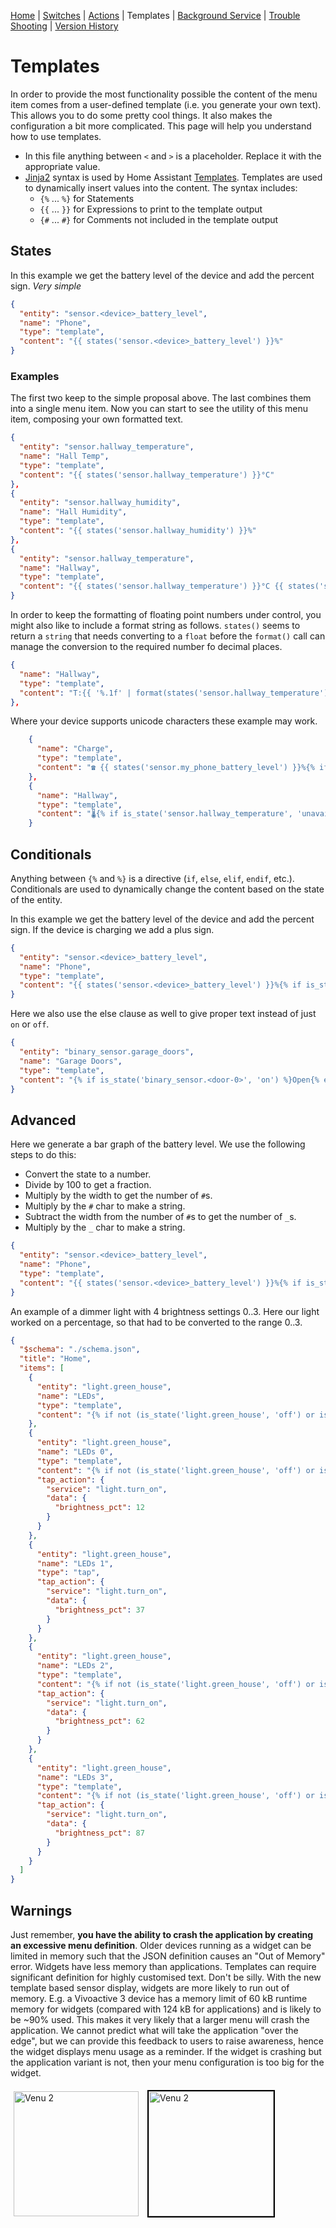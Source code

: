 [Home](../README.md) | [Switches](Switches.md) | [Actions](Actions.md) | Templates | [Background Service](../BackgroundService.md) | [Trouble Shooting](../TroubleShooting.md) | [Version History](../HISTORY.md)

# Templates

In order to provide the most functionality possible the content of the menu item comes from a user-defined template (i.e. you generate your own text). This allows you to do some pretty cool things. It also makes the configuration a bit more complicated. This page will help you understand how to use templates.

- In this file anything between `<` and `>` is a placeholder. Replace it with the appropriate value.
- [Jinja2](https://palletsprojects.com/p/jinja/) syntax is used by Home Assistant [Templates](https://www.home-assistant.io/docs/configuration/templating/). Templates are used to dynamically insert values into the content. The syntax includes:
  - `{%` ... `%}` for Statements
  - `{{` ... `}}` for Expressions to print to the template output
  - `{#` ... `#}` for Comments not included in the template output

## States

In this example we get the battery level of the device and add the percent sign. *Very simple*

```json
{
  "entity": "sensor.<device>_battery_level",
  "name": "Phone",
  "type": "template",
  "content": "{{ states('sensor.<device>_battery_level') }}%"
}
```

### Examples

The first two keep to the simple proposal above. The last combines them into a single menu item. Now you can start to see the utility of this menu item, composing your own formatted text.

```json
{
  "entity": "sensor.hallway_temperature",
  "name": "Hall Temp",
  "type": "template",
  "content": "{{ states('sensor.hallway_temperature') }}°C"
},
{
  "entity": "sensor.hallway_humidity",
  "name": "Hall Humidity",
  "type": "template",
  "content": "{{ states('sensor.hallway_humidity') }}%"
},
{
  "entity": "sensor.hallway_temperature",
  "name": "Hallway",
  "type": "template",
  "content": "{{ states('sensor.hallway_temperature') }}°C {{ states('sensor.hallway_humidity') }}%"
}
```

In order to keep the formatting of floating point numbers under control, you might also like to include a format string as follows. `states()` seems to return a `string` that needs converting to a `float` before the `format()` call can manage the conversion to the required number fo decimal places.

```json
{
  "name": "Hallway",
  "type": "template",
  "content": "T:{{ '%.1f' | format(states('sensor.hallway_temperature') | float) }}°C, H:{{ '%.1f' | format(states('sensor.hallway_humidity') | float) }}%"
},
```

Where your device supports unicode characters these example may work.

```json
    {
      "name": "Charge",
      "type": "template",
      "content": "☎ {{ states('sensor.my_phone_battery_level') }}%{% if is_state('binary_sensor.my_phone_is_charging', 'on') %}⚡{% endif %}, ⏳ {{ '%.0f'|format(states('sensor.my_watch_battery_level') | float) }}%{% if is_state('binary_binary_sensor.my_watch_battery_is_charging', 'on') %}⚡{% endif %}"
    },
    {
      "name": "Hallway",
      "type": "template",
      "content": "🌡{% if is_state('sensor.hallway_temperature', 'unavailable') %}-{% else %}{{ '%.1f'|format(states('sensor.hallway_temperature')|float) }}°C{% if is_state_attr('climate.hallway', 'hvac_action', 'heating') or is_state_attr('climate.hallway', 'hvac_action', 'preheating') -%}🔥{%- endif %}{% endif %}, 💧{% if is_state('sensor.hallway_humidity', 'unavailable') %}-{% else %}{{ '%.1f'|format(states('sensor.hallway_humidity')|float) }}%{% endif %}"
    }
```

## Conditionals

Anything between `{%` and `%}` is a directive (`if`, `else`, `elif`, `endif`, etc.). Conditionals are used to dynamically change the content based on the state of the entity.

In this example we get the battery level of the device and add the percent sign. If the device is charging we add a plus sign.

```json
{
  "entity": "sensor.<device>_battery_level",
  "name": "Phone",
  "type": "template",
  "content": "{{ states('sensor.<device>_battery_level') }}%{% if is_state('binary_sensor.<device>_is_charging', 'on') %}+{% endif %}"
}
```

Here we also use the else clause as well to give proper text instead of just `on` or `off`.

```json
{
  "entity": "binary_sensor.garage_doors",
  "name": "Garage Doors",
  "type": "template",
  "content": "{% if is_state('binary_sensor.<door-0>', 'on') %}Open{% else %}Closed{% endif %} {% if is_state('binary_sensor.<door-1>', 'on') %}Open{% else %}Closed{% endif %}"
}
```

## Advanced

Here we generate a bar graph of the battery level. We use the following steps to do this:

- Convert the state to a number.
- Divide by 100 to get a fraction.
- Multiply by the width to get the number of `#`s.
- Multiply by the `#` char to make a string.
- Subtract the width from the number of `#`s to get the number of `_`s.
- Multiply by the `_` char to make a string.

```json
{
  "entity": "sensor.<device>_battery_level",
  "name": "Phone",
  "type": "template",
  "content": "{{ states('sensor.<device>_battery_level') }}%{% if is_state('binary_sensor.<device>_is_charging', 'on') %}+{% endif %} {{ '#' * (((states('sensor.<device>_battery_level') | int) / 100 * <width>) | int) }}{{ '_' * (<width> - (((states('sensor.<device>_battery_level') | int) / 100 * <width>) | int)) }}"
}
```

An example of a dimmer light with 4 brightness settings 0..3. Here our light worked on a percentage, so that had to be converted to the range 0..3.

```json
{
  "$schema": "./schema.json",
  "title": "Home",
  "items": [
    {
      "entity": "light.green_house",
      "name": "LEDs",
      "type": "template",
      "content": "{% if not (is_state('light.green_house', 'off') or is_state('light.green_house', 'unavailable')) %}{{ (((state_attr('light.green_house', 'brightness') | float) / 255 * 100) | round(0)) | int }}%{% else %}Off{% endif %}"
    },
    {
      "entity": "light.green_house",
      "name": "LEDs 0",
      "type": "template",
      "content": "{% if not (is_state('light.green_house', 'off') or is_state('light.green_house', 'unavailable')) %}{{ (((state_attr('light.green_house', 'brightness') | float) / 255 * 100) | round(0)) | int }}%{% else %}Off{% endif %}",
      "tap_action": {
        "service": "light.turn_on",
        "data": {
          "brightness_pct": 12
        }
      }
    },
    {
      "entity": "light.green_house",
      "name": "LEDs 1",
      "type": "tap",
      "tap_action": {
        "service": "light.turn_on",
        "data": {
          "brightness_pct": 37
        }
      }
    },
    {
      "entity": "light.green_house",
      "name": "LEDs 2",
      "type": "template",
      "content": "{% if not (is_state('light.green_house', 'off') or is_state('light.green_house', 'unavailable')) %}{{ (((state_attr('light.green_house', 'brightness') | float) / 255 * 100) | round(0)) | int }}%{% else %}Off{% endif %}",
      "tap_action": {
        "service": "light.turn_on",
        "data": {
          "brightness_pct": 62
        }
      }
    },
    {
      "entity": "light.green_house",
      "name": "LEDs 3",
      "type": "template",
      "content": "{% if not (is_state('light.green_house', 'off') or is_state('light.green_house', 'unavailable')) %}{{ (((state_attr('light.green_house', 'brightness') | float) / 255 * 100) | round(0))| int }}%{% else %}Off{% endif %}",
      "tap_action": {
        "service": "light.turn_on",
        "data": {
          "brightness_pct": 87
        }
      }
    }
  ]
}
```

## Warnings

Just remember, **you have the ability to crash the application by creating an excessive menu definition**. Older devices running as a widget can be limited in memory such that the JSON definition causes an "Out of Memory" error. Widgets have less memory than applications. Templates can require significant definition for highly customised text. Don't be silly. With the new template based sensor display, widgets are more likely to run out of memory. E.g. a Vivoactive 3 device has a memory limit of 60 kB runtime memory for widgets (compared with 124 kB for applications) and is likely to be ~90% used. This makes it very likely that a larger menu will crash the application. We cannot predict what will take the application "over the edge", but we can provide this feedback to users to raise awareness, hence the widget displays menu usage as a reminder. If the widget is crashing but the application variant is not, then your menu configuration is too big for the widget.

<img src="../images/Venu_Widget_sim.png" width="200" title="Venu 2" style="margin:5px"/>
<img src="../images/app_crash.png" width="200" title="Venu 2" style="margin:5px;border: 2px solid black;"/>
